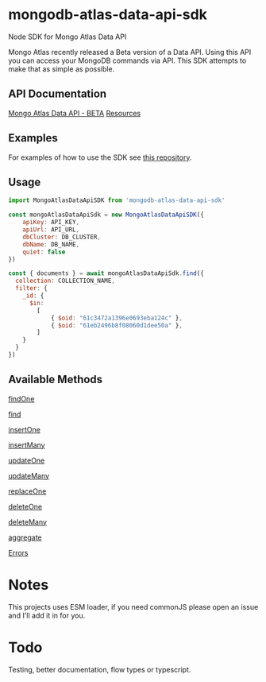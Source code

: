 # mongodb-atlas-data-api-sdk
Node SDK for Mongo Atlas Data API

Mongo Atlas recently released a Beta version of a Data API. Using this API you can access your MongoDB commands via API. This SDK attempts to make that as simple as possible.

## API Documentation
[Mongo Atlas Data API - BETA](https://docs.atlas.mongodb.com/api/data-api/)
[Resources](https://docs.atlas.mongodb.com/api/data-api-resources/)

## Examples
For examples of how to use the SDK see [this repository](https://github.com/michaelwclark/mongodb-atlas-data-api-sdk-examples).

## Usage
```javascript
import MongoAtlasDataApiSDK from 'mongodb-atlas-data-api-sdk'

const mongoAtlasDataApiSdk = new MongoAtlasDataApiSDK({
    apiKey: API_KEY,
    apiUrl: API_URL,
    dbCluster: DB_CLUSTER,
    dbName: DB_NAME,
    quiet: false
})

const { documents } = await mongoAtlasDataApiSdk.find({
  collection: COLLECTION_NAME,
  filter: {
    _id: {
      $in:
        [
            { $oid: "61c3472a1396e0693eba124c" },
            { $oid: "61eb2496b8f08060d1dee50a" },
        ]
    }
  }
})
```

## Available Methods
[findOne](https://docs.atlas.mongodb.com/api/data-api-resources/#find-a-single-document)

[find](https://docs.atlas.mongodb.com/api/data-api-resources/#find-multiple-documents)

[insertOne](https://docs.atlas.mongodb.com/api/data-api-resources/#insert-a-single-document)

[insertMany](https://docs.atlas.mongodb.com/api/data-api-resources/#insert-multiple-documents)

[updateOne](https://docs.atlas.mongodb.com/api/data-api-resources/#update-a-single-document)

[updateMany](https://docs.atlas.mongodb.com/api/data-api-resources/#update-multiple-documents)

[replaceOne](https://docs.atlas.mongodb.com/api/data-api-resources/#replace-a-single-document)

[deleteOne](https://docs.atlas.mongodb.com/api/data-api-resources/#delete-a-single-document)

[deleteMany](https://docs.atlas.mongodb.com/api/data-api-resources/#delete-multiple-documents)

[aggregate](https://docs.atlas.mongodb.com/api/data-api-resources/#run-an-aggregation-pipeline)

[Errors](https://docs.atlas.mongodb.com/api/data-api-resources/#error-codes)

# Notes
This projects uses ESM loader, if you need commonJS please open an issue and I'll add it in for you.

# Todo
Testing, better documentation, flow types or typescript. 